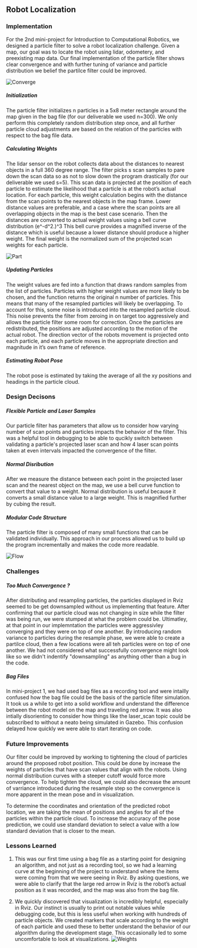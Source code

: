 ## Robot Localization

### Implementation

For the 2nd mini-project for Introduction to Computational Robotics, we designed a particle filter to solve a robot localization challenge. Given a map, our goal was to locate the robot using lidar, odometery, and preexisting map data. Our final implementation of the particle filter shows clear convergence and with further tuning of variance and particle distribution we belief the partilce filter could be improved.

![Converge](documentation/convergence.gif)

##### Initialization
The particle filter initializes n particles in a 5x8 meter rectangle around the map given in the bag file (for our deliverable we used n=300). We only perform this completely random distribution step once, and all further particle cloud adjustments are based on the relation of the particles with respect to the bag file data.

##### Calculating Weights
The lidar sensor on the robot collects data about the distances to nearest objects in a full 360 degree range. The filter picks s scan samples to pare down the scan data so as not to slow down the program drastically (for our deliverable we used s=5). This scan data is projected at the position of each particle to estimate the likelihood that a particle is at the robot’s actual location. For each particle, this weight calculation begins with the distance from the scan points to the nearest objects in the map frame. Lower distance values are preferable, and a case where the scan points are all overlapping objects in the map is the best case scenario. Then the distances are converted to actual weight values using a bell curve distribution (e^-d^2.)^3 This bell curve provides a magnified inverse of the distance which is useful because a lower distance should produce a higher weight. The final weight is the normalized sum of the  projected scan weights for each particle.

![Part](https://github.com/amfry/robot_localization/blob/master/documentation/part.png)

##### Updating Particles
The weight values are fed into a function that draws random samples from the list of particles. Particles with higher weight values are more likely to be chosen, and the function returns the original n number of particles. This means that many of the resampled particles will likely be overlapping. To account for this, some noise is introduced into the resampled particle cloud. This noise prevents the filter from zeroing in on target too aggressively and allows the particle filter some room for correction. Once the particles are redistributed, the positions are adjusted according to the motion of the actual robot. The direction vector of the robots movement is projected onto each particle, and each particle moves in the appropriate direction and magnitude in it’s own frame of reference.

##### Estimating Robot Pose
The robot pose is estimated by taking the average of all the xy positions and headings in the particle cloud.

### Design Decisons
##### Flexible Particle and Laser Samples
Our particle filter has parameters that allow us to consider how varying number of scan points and particles impacts the behavior of the filter.  This was a helpful tool in debugging to be able to qucikly switch between validating a particle's projected laser scan and how 4 laser scan points taken at even intervals impacted the convergence of the filter.

##### Normal Disribution

After we measure the distance between each point in the projected laser scan and the nearest object on the map, we use a bell curve function to convert that value to a weight. Normal distribution is useful because it converts a small distance value to a large weight. This is magnified further by cubing the result.

##### Modular Code Structure
The particle filter is composed of many small functions that can be validated individually. This approach in our process allowed us to build up the program incrementally and makes the code more readable.

![Flow](https://github.com/amfry/robot_localization/blob/master/documentation/flow.png)


### Challenges
##### Too Much Convergence ?
After distributing and resampling particles, the particles displayed in Rviz seemed to be get downsampled without us implementing that feature.  After confirming that our particle cloud was not changing in size while the filter was being run, we were stumped at what the problem could be. Ultimatley, at that point in our implemntation the particles were aggressivley converging and they were on top of one another.  By introducing random variance to particles during the resample phase, we were able to create a partilce cloud, then a few locations were all teh particles were on top of one another. We had not considered what successfully convergence might look like so we didn't indentify "downsampling" as anything other than a bug in the code.

##### Bag Files
In mini-project 1, we had used bag files as a recording tool and were intailly confused how the bag file could be the basis of the particle filter simulation.  It took us a while to get into a solid workflow and understand the difference between the robot model on the map and traveling red arrow.  It was also intially disorienting to consider how things like the laser_scan topic could be subscribed to without a neato being simulated in Gazebo. This confusion delayed how quickly we were able to start iterating on code.

### Future Improvements
Our filter could be improved by working to tightening the cloud of particles around the proposed robot position. This could be done by increase the weights of particles that have scan values that align with the robots.  Using normal distribution curves with a steeper cutoff would force more convergence.  To help tighten the cloud, we could also decrease the amount of varriance introduced during the resample step so the convergence is more apparent in the mean pose and in visualization.

To determine the coordinates and orientation of the predicted robot location, we are taking the mean of positions and angles for all of the particles within the particle cloud.  To increase the accuracy of the pose prediction, we could use standard deviation to select a value with a low standard deviation that is closer to the mean.

### Lessons Learned
1. This was our first time using a bag file as a starting point for designing an algorithm, and not just as a recording tool, so we had a learning curve at the beginning of the project to understand where the items were coming from that we were seeing in Rviz. By asking questions, we were able to clarify that the large red arrow in Rviz is the robot’s actual position as it was recorded, and the map was also from the bag file.

2. We quickly discovered that visualization is incredibly helpful, especially in Rviz. Our instinct is usually to print out notable values while debugging code, but this is less useful when working with hundreds of particle objects. We created markers that scale according to the weight of each particle and used these to better understand the behavior of our algorithm during the development stage. This occasionally led to some uncomfortable to look at visualizations.
![Weights](https://github.com/amfry/robot_localization/blob/master/documentation/weights.png)
